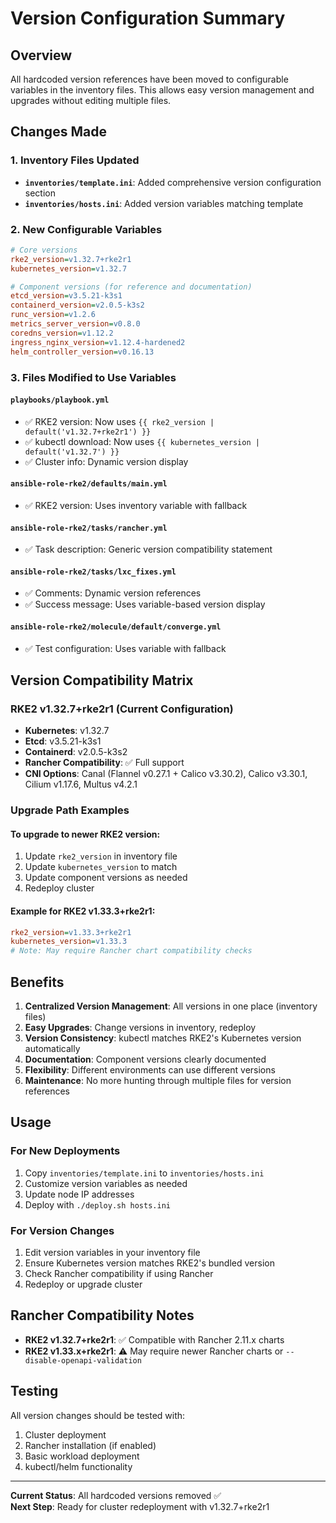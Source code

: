 # Version Configuration Summary

## Overview
All hardcoded version references have been moved to configurable variables in the inventory files. This allows easy version management and upgrades without editing multiple files.

## Changes Made

### 1. Inventory Files Updated
- **`inventories/template.ini`**: Added comprehensive version configuration section
- **`inventories/hosts.ini`**: Added version variables matching template

### 2. New Configurable Variables

```ini
# Core versions
rke2_version=v1.32.7+rke2r1
kubernetes_version=v1.32.7

# Component versions (for reference and documentation)
etcd_version=v3.5.21-k3s1
containerd_version=v2.0.5-k3s2
runc_version=v1.2.6
metrics_server_version=v0.8.0
coredns_version=v1.12.2
ingress_nginx_version=v1.12.4-hardened2
helm_controller_version=v0.16.13
```

### 3. Files Modified to Use Variables

#### `playbooks/playbook.yml`
- ✅ RKE2 version: Now uses `{{ rke2_version | default('v1.32.7+rke2r1') }}`
- ✅ kubectl download: Now uses `{{ kubernetes_version | default('v1.32.7') }}`
- ✅ Cluster info: Dynamic version display

#### `ansible-role-rke2/defaults/main.yml`
- ✅ RKE2 version: Uses inventory variable with fallback

#### `ansible-role-rke2/tasks/rancher.yml`
- ✅ Task description: Generic version compatibility statement

#### `ansible-role-rke2/tasks/lxc_fixes.yml`
- ✅ Comments: Dynamic version references
- ✅ Success message: Uses variable-based version display

#### `ansible-role-rke2/molecule/default/converge.yml`
- ✅ Test configuration: Uses variable with fallback

## Version Compatibility Matrix

### RKE2 v1.32.7+rke2r1 (Current Configuration)
- **Kubernetes**: v1.32.7
- **Etcd**: v3.5.21-k3s1
- **Containerd**: v2.0.5-k3s2
- **Rancher Compatibility**: ✅ Full support
- **CNI Options**: Canal (Flannel v0.27.1 + Calico v3.30.2), Calico v3.30.1, Cilium v1.17.6, Multus v4.2.1

### Upgrade Path Examples

#### To upgrade to newer RKE2 version:
1. Update `rke2_version` in inventory file
2. Update `kubernetes_version` to match
3. Update component versions as needed
4. Redeploy cluster

#### Example for RKE2 v1.33.3+rke2r1:
```ini
rke2_version=v1.33.3+rke2r1
kubernetes_version=v1.33.3
# Note: May require Rancher chart compatibility checks
```

## Benefits

1. **Centralized Version Management**: All versions in one place (inventory files)
2. **Easy Upgrades**: Change versions in inventory, redeploy
3. **Version Consistency**: kubectl matches RKE2's Kubernetes version automatically
4. **Documentation**: Component versions clearly documented
5. **Flexibility**: Different environments can use different versions
6. **Maintenance**: No more hunting through multiple files for version references

## Usage

### For New Deployments
1. Copy `inventories/template.ini` to `inventories/hosts.ini`
2. Customize version variables as needed
3. Update node IP addresses
4. Deploy with `./deploy.sh hosts.ini`

### For Version Changes
1. Edit version variables in your inventory file
2. Ensure Kubernetes version matches RKE2's bundled version
3. Check Rancher compatibility if using Rancher
4. Redeploy or upgrade cluster

## Rancher Compatibility Notes

- **RKE2 v1.32.7+rke2r1**: ✅ Compatible with Rancher 2.11.x charts
- **RKE2 v1.33.x+rke2r1**: ⚠️ May require newer Rancher charts or `--disable-openapi-validation`

## Testing

All version changes should be tested with:
1. Cluster deployment
2. Rancher installation (if enabled)
3. Basic workload deployment
4. kubectl/helm functionality

---

**Current Status**: All hardcoded versions removed ✅  
**Next Step**: Ready for cluster redeployment with v1.32.7+rke2r1
